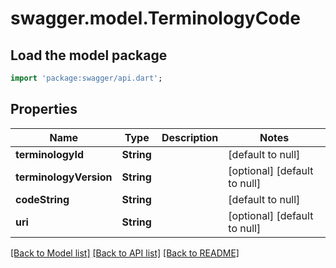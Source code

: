 # swagger.model.TerminologyCode

## Load the model package
```dart
import 'package:swagger/api.dart';
```

## Properties
Name | Type | Description | Notes
------------ | ------------- | ------------- | -------------
**terminologyId** | **String** |  | [default to null]
**terminologyVersion** | **String** |  | [optional] [default to null]
**codeString** | **String** |  | [default to null]
**uri** | **String** |  | [optional] [default to null]

[[Back to Model list]](../README.md#documentation-for-models) [[Back to API list]](../README.md#documentation-for-api-endpoints) [[Back to README]](../README.md)

